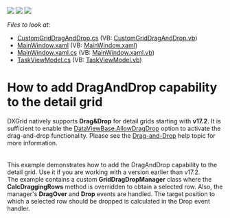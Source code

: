 <!-- default badges list -->
![](https://img.shields.io/endpoint?url=https://codecentral.devexpress.com/api/v1/VersionRange/128647985/15.1.6%2B)
[![](https://img.shields.io/badge/Open_in_DevExpress_Support_Center-FF7200?style=flat-square&logo=DevExpress&logoColor=white)](https://supportcenter.devexpress.com/ticket/details/T163179)
[![](https://img.shields.io/badge/📖_How_to_use_DevExpress_Examples-e9f6fc?style=flat-square)](https://docs.devexpress.com/GeneralInformation/403183)
<!-- default badges end -->
<!-- default file list -->
*Files to look at*:

* [CustomGridDragAndDrop.cs](./CS/DragAndDropExample/Behavior/CustomGridDragAndDrop.cs) (VB: [CustomGridDragAndDrop.vb](./VB/DragAndDropExample/Behavior/CustomGridDragAndDrop.vb))
* [MainWindow.xaml](./CS/DragAndDropExample/MainWindow.xaml) (VB: [MainWindow.xaml](./VB/DragAndDropExample/MainWindow.xaml))
* [MainWindow.xaml.cs](./CS/DragAndDropExample/MainWindow.xaml.cs) (VB: [MainWindow.xaml.vb](./VB/DragAndDropExample/MainWindow.xaml.vb))
* [TaskViewModel.cs](./CS/DragAndDropExample/ViewModel/TaskViewModel.cs) (VB: [TaskViewModel.vb](./VB/DragAndDropExample/ViewModel/TaskViewModel.vb))
<!-- default file list end -->
# How to add DragAndDrop capability to the detail grid


<p>DXGrid natively supports <strong>Drag&Drop</strong> for detail grids starting with <strong>v17.2</strong>. It is sufficient to enable the <a href="https://documentation.devexpress.com/WPF/DevExpress.Xpf.Grid.DataViewBase.AllowDragDrop.property">DataViewBase.AllowDragDrop</a> option to activate the drag-and-drop functionality. Please see the <a href="https://documentation.devexpress.com/WPF/11346/Controls-and-Libraries/Data-Grid/Drag-and-Drop">Drag-and-Drop</a> help topic for more information.<br><br><br>This example demonstrates how to add the DragAndDrop capability to the detail grid. Use it if you are working with a version earlier than v17.2.<br>The example contains a custom<strong> GridDragDropManager</strong> class where the <strong>CalcDraggingRows</strong> method is overridden to obtain a selected row. Also, the manager's <strong>DragOver</strong> and <strong>Drop</strong> events are handled. The target position to which a selected row should be dropped is calculated in the Drop event handler.</p>

<br/>


